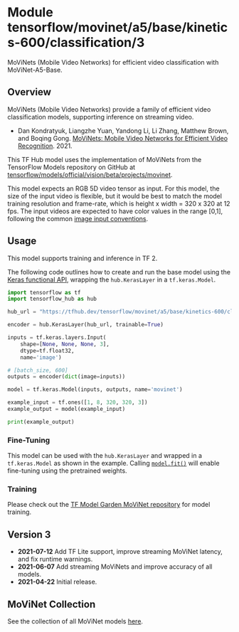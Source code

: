 # Module tensorflow/movinet/a5/base/kinetics-600/classification/3

MoViNets (Mobile Video Networks) for efficient video classification with MoViNet-A5-Base.

<!-- asset-path: internal -->
<!-- dataset: kinetics-600 -->
<!-- fine-tunable: true -->
<!-- format: saved_model_2 -->
<!-- language: en -->
<!-- network-architecture: movinet -->
<!-- task: video-classification -->

## Overview

MoViNets (Mobile Video Networks) provide a family of efficient video
classification models, supporting inference on streaming video.

* Dan Kondratyuk, Liangzhe Yuan, Yandong Li, Li Zhang, Matthew Brown, and
Boqing Gong. [MoViNets: Mobile Video Networks for Efficient Video Recognition](https://arxiv.org/abs/2103.11511). 2021.

This TF Hub model uses the implementation of MoViNets from the TensorFlow
Models repository on GitHub at
[tensorflow/models/official/vision/beta/projects/movinet](https://github.com/tensorflow/models/tree/master/official/vision/beta/projects).

This model expects an RGB 5D video tensor as input. For this model, the size of
the input video is flexible, but it would be best to
match the model training resolution and frame-rate, which is height x width =
320 x 320 at 12 fps. The input videos are
expected to have color values in the range \[0,1\], following the common
[image input conventions](https://www.tensorflow.org/hub/common_signatures/images#input).

## Usage

This model supports training and inference in TF 2.

The following code outlines how to create and run the base model using the
[Keras functional API](https://www.tensorflow.org/guide/keras/functional),
wrapping the `hub.KerasLayer` in a `tf.keras.Model`.

```python
import tensorflow as tf
import tensorflow_hub as hub

hub_url = "https://tfhub.dev/tensorflow/movinet/a5/base/kinetics-600/classification/3"

encoder = hub.KerasLayer(hub_url, trainable=True)

inputs = tf.keras.layers.Input(
    shape=[None, None, None, 3],
    dtype=tf.float32,
    name='image')

# [batch_size, 600]
outputs = encoder(dict(image=inputs))

model = tf.keras.Model(inputs, outputs, name='movinet')

example_input = tf.ones([1, 8, 320, 320, 3])
example_output = model(example_input)

print(example_output)
```

### Fine-Tuning

This model can be used with the `hub.KerasLayer` and wrapped in a
`tf.keras.Model` as shown in the example. Calling [`model.fit()`](https://www.tensorflow.org/api_docs/python/tf/keras/Model#fit)
will enable fine-tuning using the pretrained weights.

### Training

Please check out the [TF Model Garden MoViNet repository](https://github.com/tensorflow/models/tree/master/official/vision/beta/projects/movinet)
for model training.

## Version 3

- **2021-07-12** Add TF Lite support, improve streaming MoViNet latency,
  and fix runtime warnings.
- **2021-06-07** Add streaming MoViNets and improve accuracy of all models.
- **2021-04-22** Initial release.

## MoViNet Collection

See the collection of all MoViNet models [here](https://tfhub.dev/google/collections/movinet).

